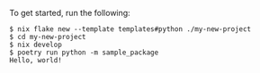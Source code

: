 To get started, run the following:

```
$ nix flake new --template templates#python ./my-new-project
$ cd my-new-project
$ nix develop
$ poetry run python -m sample_package
Hello, world!
```